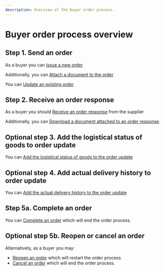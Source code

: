 ```yaml
---
description: Overview of the buyer order process.
---
```


# Buyer order process overview

## Step 1. Send an order

As a buyer you can [Issue a new order](issue/README.md)

Additionally, you can [Attach a document to the order](issue/attach-document.md)

You can [Update an existing order](update.md)

## Step 2. Receive an order response

As a buyer you should [Receive an order response](receive/README.md) from the supplier

Additionally, you can [Download a document attached to an order response](receive/download-document.md).

## Optional step 3. Add the logistical status of goods to order update

You can [Add the logistical status of goods to the order update](update.md#logistics-status-in-the-planned-delivery-schedule)

## Optional step 4. Add actual delivery history to order update

You can [Add the actual delivery history to the order update](update.md#actual-delivery-history)

## Step 5a. Complete an order

You can [Complete an order](complete.md) which will end the order process.

## Optional step 5b. Reopen or cancel an order

Alternatively, as a buyer you may:

* [Reopen an order](reopen.md) which will restart the order process.
* [Cancel an order](cancel.md) which will end the order process.

